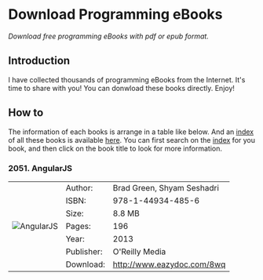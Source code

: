 Download Programming eBooks
===========================

*Download free programming eBooks with pdf or epub format.*

## Introduction 
I have collected thousands of programming eBooks from the Internet. It's time to share with you! You can donwload these books directly. Enjoy!

## How to
The information of each books is arrange in a table like below. And an [index](index.md) of all these books is available [here](index.md). You can first search on the [index](index.md) for you book, and then click on the book title to look for more information.

### 2051. AngularJS

<table>
    <tr>
        <td rowspan="7">
            <img alt="AngularJS" src="http://it-ebooks.info/images/ebooks/3/angularjs.jpg">
        </td>
        <td>Author:</td>
        <td>Brad Green, Shyam Seshadri</td>
    </tr>
    <tr>
        <td>ISBN:</td>
        <td>978-1-44934-485-6</td>
    </tr>
    <tr>
        <td>Size:</td>
        <td>8.8 MB</td>
    </tr>
    <tr>
        <td>Pages:</td>
        <td>196</td>
    </tr>
    <tr>
        <td>Year:</td>
        <td>2013</td>
    </tr>
    <tr>
        <td>Publisher:</td>
        <td>O'Reilly Media</td>
    </tr>
    <tr>
        <td>Download:</td>
        <td><a title="Download AngularJS pdf" href="http://www.eazydoc.com/8wq">http://www.eazydoc.com/8wq</a></td>
    </tr>
</table>
